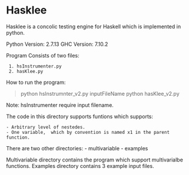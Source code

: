 # Hasklee
Hasklee is a concolic testing engine for Haskell which is implemented in python.

Python Version: 2.7.13
GHC Version: 7.10.2

Program Consists of two files: 

     1. hsInstrumenter.py 
     2. hasKlee.py
     
How to run the program:

> python hsInstrumnter_v2.py inputFileName
> python hasKlee_v2.py

Note: hsInstrumenter require input filename.

The code in this directory supports funtions which supports:

    - Arbitrary level of nestedes.
    - One variable,  which by convention is named x1 in the parent function.
    

There are two other directories:
     - multivariable
     - examples
     
Multivariable directory contains the program which support multivarialbe functions.
Examples directory contains 3 example input files.
